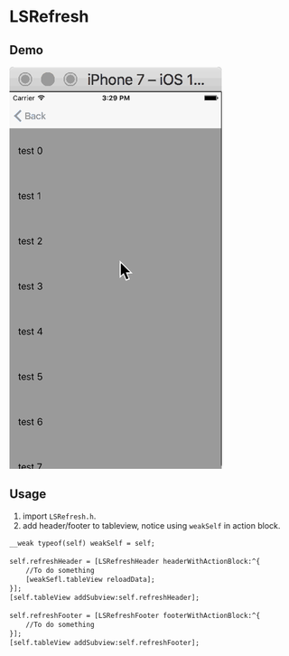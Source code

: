 # LSRefresh

## Demo
![demo](https://github.com/lsgbhp/LSRefresh/blob/master/demo.gif)

## Usage

1. import `LSRefresh.h`.
2. add header/footer to tableview, 	notice using `weakSelf` in action block.

```objc
__weak typeof(self) weakSelf = self;
	
self.refreshHeader = [LSRefreshHeader headerWithActionBlock:^{
	//To do something
	[weakSefl.tableView reloadData];
}];
[self.tableView addSubview:self.refreshHeader];
    
self.refreshFooter = [LSRefreshFooter footerWithActionBlock:^{
	//To do something
}];
[self.tableView addSubview:self.refreshFooter];
```



